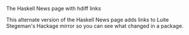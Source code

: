 
The Haskell News page with hdiff links

This alternate version of the Haskell News page adds links
to Luite Stegeman's Hackage mirror so you can see what
changed in a package.

